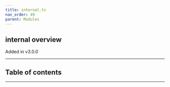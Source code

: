 ```yaml
---
title: internal.ts
nav_order: 49
parent: Modules
---
```


## internal overview

Added in v3.0.0

---

<h2 class="text-delta">Table of contents</h2>

---
